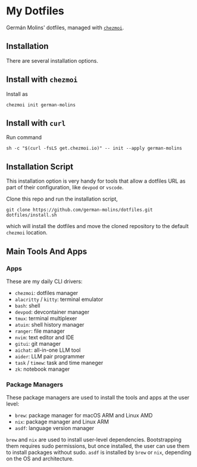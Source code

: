 # My Dotfiles

Germán Molins' dotfiles, managed with [`chezmoi`](https://github.com/twpayne/chezmoi).

## Installation

There are several installation options.

## Install with `chezmoi`

Install as

    chezmoi init german-molins

## Install with `curl`

Run command

    sh -c "$(curl -fsLS get.chezmoi.io)" -- init --apply german-molins

## Installation Script

This installation option is very handy for tools that allow a dotfiles URL as
part of their configuration, like `devpod` or `vscode`.

Clone this repo and run the installation script,

    git clone https://github.com/german-molins/dotfiles.git
    dotfiles/install.sh

which will install the dotfiles and move the cloned repository to the default
`chezmoi` location.

## Main Tools And Apps

### Apps

These are my daily CLI drivers:

- `chezmoi`: dotfiles manager
- `alacritty` / `kitty`: terminal emulator
- `bash`: shell
- `devpod`: devcontainer manager
- `tmux`: terminal multiplexer
- `atuin`: shell history manager
- `ranger`: file manager
- `nvim`: text editor and IDE
- `gitui`: git manager
- `aichat`: all-in-one LLM tool
- `aider`: LLM pair programmer
- `task` / `timew`: task and time maneger
- `zk`: notebook manager

### Package Managers

These package managers are used to install the tools and apps at the user
level:

- `brew`: package manager for macOS ARM and Linux AMD
- `nix`: package manager and Linux ARM
- `asdf`: language version manager

`brew` and `nix` are used to install user-level dependencies. Bootstrapping
them requires sudo permissions, but once installed, the user can use them to
install packages without sudo. `asdf` is installed by `brew` or `nix`,
depending on the OS and architecture.
